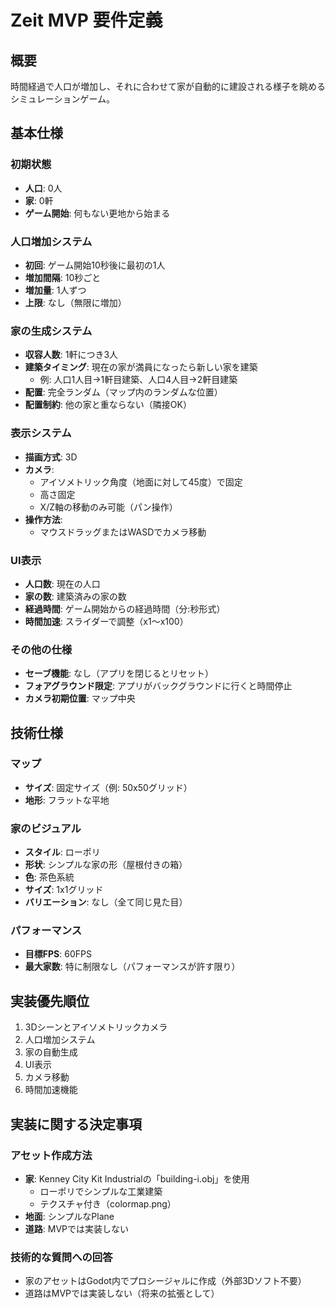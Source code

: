 # Zeit MVP 要件定義

## 概要
時間経過で人口が増加し、それに合わせて家が自動的に建設される様子を眺めるシミュレーションゲーム。

## 基本仕様

### 初期状態
- **人口**: 0人
- **家**: 0軒
- **ゲーム開始**: 何もない更地から始まる

### 人口増加システム
- **初回**: ゲーム開始10秒後に最初の1人
- **増加間隔**: 10秒ごと
- **増加量**: 1人ずつ
- **上限**: なし（無限に増加）

### 家の生成システム
- **収容人数**: 1軒につき3人
- **建築タイミング**: 現在の家が満員になったら新しい家を建築
  - 例: 人口1人目→1軒目建築、人口4人目→2軒目建築
- **配置**: 完全ランダム（マップ内のランダムな位置）
- **配置制約**: 他の家と重ならない（隣接OK）

### 表示システム
- **描画方式**: 3D
- **カメラ**: 
  - アイソメトリック角度（地面に対して45度）で固定
  - 高さ固定
  - X/Z軸の移動のみ可能（パン操作）
- **操作方法**:
  - マウスドラッグまたはWASDでカメラ移動

### UI表示
- **人口数**: 現在の人口
- **家の数**: 建築済みの家の数  
- **経過時間**: ゲーム開始からの経過時間（分:秒形式）
- **時間加速**: スライダーで調整（x1〜x100）

### その他の仕様
- **セーブ機能**: なし（アプリを閉じるとリセット）
- **フォアグラウンド限定**: アプリがバックグラウンドに行くと時間停止
- **カメラ初期位置**: マップ中央

## 技術仕様

### マップ
- **サイズ**: 固定サイズ（例: 50x50グリッド）
- **地形**: フラットな平地

### 家のビジュアル
- **スタイル**: ローポリ
- **形状**: シンプルな家の形（屋根付きの箱）
- **色**: 茶色系統
- **サイズ**: 1x1グリッド
- **バリエーション**: なし（全て同じ見た目）

### パフォーマンス
- **目標FPS**: 60FPS
- **最大家数**: 特に制限なし（パフォーマンスが許す限り）

## 実装優先順位
1. 3Dシーンとアイソメトリックカメラ
2. 人口増加システム
3. 家の自動生成
4. UI表示
5. カメラ移動
6. 時間加速機能

## 実装に関する決定事項

### アセット作成方法
- **家**: Kenney City Kit Industrialの「building-i.obj」を使用
  - ローポリでシンプルな工業建築
  - テクスチャ付き（colormap.png）
- **地面**: シンプルなPlane
- **道路**: MVPでは実装しない

### 技術的な質問への回答
- 家のアセットはGodot内でプロシージャルに作成（外部3Dソフト不要）
- 道路はMVPでは実装しない（将来の拡張として）